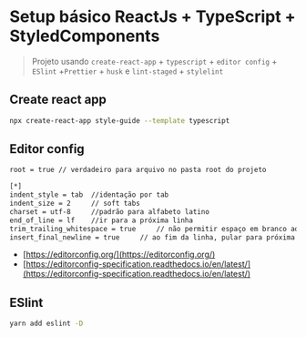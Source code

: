 # Setup básico ReactJs + TypeScript + StyledComponents

> Projeto usando `create-react-app` + `typescript` + `editor config` + `ESlint` +`Prettier` + `husk` e `lint-staged` + `stylelint`

## Create react app

```sh
npx create-react-app style-guide --template typescript
```

## Editor config

```sh
root = true // verdadeiro para arquivo no pasta root do projeto

[*]
indent_style = tab 	//identação por tab
indent_size = 2 	// soft tabs
charset = utf-8 	//padrão para alfabeto latino
end_of_line = lf 	//ir para a próxima linha
trim_trailing_whitespace = true 	// não permitir espaço em branco ao fim da lina
insert_final_newline = true		// ao fim da linha, pular para próxima automaticamente
```

- [https://editorconfig.org/](https://editorconfig.org/)
- [https://editorconfig-specification.readthedocs.io/en/latest/](https://editorconfig-specification.readthedocs.io/en/latest/)

## ESlint

```sh
yarn add eslint -D
```
